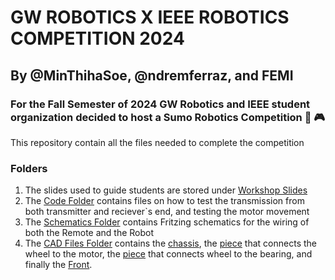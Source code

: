# GW ROBOTICS X IEEE ROBOTICS COMPETITION 2024
## By @MinThihaSoe, @ndremferraz, and FEMI 
### For the Fall Semester of 2024 GW Robotics and IEEE student organization decided to host a Sumo Robotics Competition :checkered_flag: :video_game: 
This repository contain all the files needed to complete the competition

### Folders
1. The slides used to guide students are stored under [Workshop Slides](./Workshop-Slides)
2. The [Code Folder](./Code) contains files on how to test the transmission from both transmitter and reciever`s end, and testing the motor movement
3. The [Schematics Folder](./Schematics) contains Fritzing schematics for the wiring of both the Remote and the Robot
4. The [CAD Files Folder](./CAD-Files) contains the [chassis](./CAD-Files/Chasis.SLDPRT), the [piece](./CAD-Files/motorToWheelConnector.SLDPRT) that connects the wheel to the motor, the [piece](./CAD-files/bearingConnector.SLDPRT) that connects wheel to the bearing, and finally the [Front](./CAD-files/frontPiece.SLDPRT).
